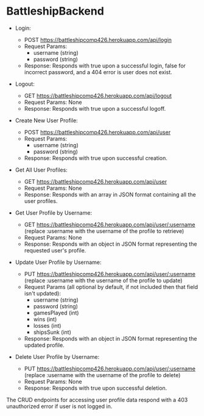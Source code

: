 # BattleshipBackend
- Login:
  - POST https://battleshipcomp426.herokuapp.com/api/login
  - Request Params:
    - username (string)
    - password (string)
  - Response: Responds with true upon a successful login, false for incorrect password, and a 404 error is user does not exist.
  
- Logout:
  - GET https://battleshipcomp426.herokuapp.com/api/logout
  - Request Params: None
  - Response: Responds with true upon a successful logoff.
  
- Create New User Profile:
  - POST https://battleshipcomp426.herokuapp.com/api/user
  - Request Params:
    - username (string)
    - password (string)
  - Response: Responds with true upon successful creation.

- Get All User Profiles:
  - GET https://battleshipcomp426.herokuapp.com/api/user
  - Request Params: None
  - Response: Responds with an array in JSON format containing all the user profiles.
  
- Get User Profile by Username:
  - GET https://battleshipcomp426.herokuapp.com/api/user/:username (replace :username with the username of the profile to retrieve)
  - Request Params: None
  - Response: Responds with an object in JSON format representing the requested user's profile.
  
- Update User Profile by Username:
  - PUT https://battleshipcomp426.herokuapp.com/api/user/:username (replace :username with the username of the profile to update)
  - Request Params (all optional by default, if not included then that field isn't updated): 
    - username (string)
    - password (string)
    - gamesPlayed (int)
    - wins (int)
    - losses (int)
    - shipsSunk (int)
  - Response: Responds with an object in JSON format representing the updated profile.
  
- Delete User Profile by Username:
  - PUT https://battleshipcomp426.herokuapp.com/api/user/:username (replace :username with the username of the profile to delete)
  - Request Params: None
  - Response: Responds with true upon successful deletion.
  
 
 The CRUD endpoints for accessing user profile data respond with a 403 unauthorized error if user is not logged in.
